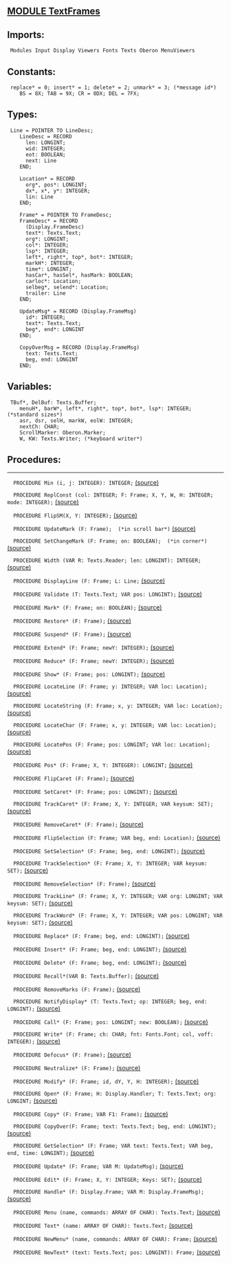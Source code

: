 
## [MODULE TextFrames](https://github.com/io-core/Edit/blob/main/TextFrames.Mod)

  ## Imports:
` Modules Input Display Viewers Fonts Texts Oberon MenuViewers`

## Constants:
```
 replace* = 0; insert* = 1; delete* = 2; unmark* = 3; (*message id*)
    BS = 8X; TAB = 9X; CR = 0DX; DEL = 7FX;

```
## Types:
```
 Line = POINTER TO LineDesc;
    LineDesc = RECORD
      len: LONGINT;
      wid: INTEGER;
      eot: BOOLEAN;
      next: Line
    END;

    Location* = RECORD
      org*, pos*: LONGINT;
      dx*, x*, y*: INTEGER;
      lin: Line
    END;

    Frame* = POINTER TO FrameDesc;
    FrameDesc* = RECORD
      (Display.FrameDesc)
      text*: Texts.Text;
      org*: LONGINT;
      col*: INTEGER;
      lsp*: INTEGER;
      left*, right*, top*, bot*: INTEGER;
      markH*: INTEGER;
      time*: LONGINT;
      hasCar*, hasSel*, hasMark: BOOLEAN;
      carloc*: Location;
      selbeg*, selend*: Location;
      trailer: Line
    END;

    UpdateMsg* = RECORD (Display.FrameMsg)
      id*: INTEGER;
      text*: Texts.Text;
      beg*, end*: LONGINT
    END;

    CopyOverMsg = RECORD (Display.FrameMsg)
      text: Texts.Text;
      beg, end: LONGINT
    END;

```
## Variables:
```
 TBuf*, DelBuf: Texts.Buffer;
    menuH*, barW*, left*, right*, top*, bot*, lsp*: INTEGER; (*standard sizes*)
    asr, dsr, selH, markW, eolW: INTEGER;
    nextCh: CHAR;
    ScrollMarker: Oberon.Marker;
    W, KW: Texts.Writer; (*keyboard writer*)

```
## Procedures:
---

`  PROCEDURE Min (i, j: INTEGER): INTEGER;` [(source)](https://github.com/io-orig/System/blob/main/TextFrames.Mod#L55)


`  PROCEDURE ReplConst (col: INTEGER; F: Frame; X, Y, W, H: INTEGER; mode: INTEGER);` [(source)](https://github.com/io-orig/System/blob/main/TextFrames.Mod#L62)


`  PROCEDURE FlipSM(X, Y: INTEGER);` [(source)](https://github.com/io-orig/System/blob/main/TextFrames.Mod#L69)


`  PROCEDURE UpdateMark (F: Frame);  (*in scroll bar*)` [(source)](https://github.com/io-orig/System/blob/main/TextFrames.Mod#L81)


`  PROCEDURE SetChangeMark (F: Frame; on: BOOLEAN);  (*in corner*)` [(source)](https://github.com/io-orig/System/blob/main/TextFrames.Mod#L90)


`  PROCEDURE Width (VAR R: Texts.Reader; len: LONGINT): INTEGER;` [(source)](https://github.com/io-orig/System/blob/main/TextFrames.Mod#L99)


`  PROCEDURE DisplayLine (F: Frame; L: Line;` [(source)](https://github.com/io-orig/System/blob/main/TextFrames.Mod#L109)


`  PROCEDURE Validate (T: Texts.Text; VAR pos: LONGINT);` [(source)](https://github.com/io-orig/System/blob/main/TextFrames.Mod#L124)


`  PROCEDURE Mark* (F: Frame; on: BOOLEAN);` [(source)](https://github.com/io-orig/System/blob/main/TextFrames.Mod#L135)


`  PROCEDURE Restore* (F: Frame);` [(source)](https://github.com/io-orig/System/blob/main/TextFrames.Mod#L143)


`  PROCEDURE Suspend* (F: Frame);` [(source)](https://github.com/io-orig/System/blob/main/TextFrames.Mod#L162)


`  PROCEDURE Extend* (F: Frame; newY: INTEGER);` [(source)](https://github.com/io-orig/System/blob/main/TextFrames.Mod#L166)


`  PROCEDURE Reduce* (F: Frame; newY: INTEGER);` [(source)](https://github.com/io-orig/System/blob/main/TextFrames.Mod#L190)


`  PROCEDURE Show* (F: Frame; pos: LONGINT);` [(source)](https://github.com/io-orig/System/blob/main/TextFrames.Mod#L205)


`  PROCEDURE LocateLine (F: Frame; y: INTEGER; VAR loc: Location);` [(source)](https://github.com/io-orig/System/blob/main/TextFrames.Mod#L248)


`  PROCEDURE LocateString (F: Frame; x, y: INTEGER; VAR loc: Location);` [(source)](https://github.com/io-orig/System/blob/main/TextFrames.Mod#L257)


`  PROCEDURE LocateChar (F: Frame; x, y: INTEGER; VAR loc: Location);` [(source)](https://github.com/io-orig/System/blob/main/TextFrames.Mod#L286)


`  PROCEDURE LocatePos (F: Frame; pos: LONGINT; VAR loc: Location);` [(source)](https://github.com/io-orig/System/blob/main/TextFrames.Mod#L306)


`  PROCEDURE Pos* (F: Frame; X, Y: INTEGER): LONGINT;` [(source)](https://github.com/io-orig/System/blob/main/TextFrames.Mod#L321)


`  PROCEDURE FlipCaret (F: Frame);` [(source)](https://github.com/io-orig/System/blob/main/TextFrames.Mod#L326)


`  PROCEDURE SetCaret* (F: Frame; pos: LONGINT);` [(source)](https://github.com/io-orig/System/blob/main/TextFrames.Mod#L333)


`  PROCEDURE TrackCaret* (F: Frame; X, Y: INTEGER; VAR keysum: SET);` [(source)](https://github.com/io-orig/System/blob/main/TextFrames.Mod#L337)


`  PROCEDURE RemoveCaret* (F: Frame);` [(source)](https://github.com/io-orig/System/blob/main/TextFrames.Mod#L351)


`  PROCEDURE FlipSelection (F: Frame; VAR beg, end: Location);` [(source)](https://github.com/io-orig/System/blob/main/TextFrames.Mod#L355)


`  PROCEDURE SetSelection* (F: Frame; beg, end: LONGINT);` [(source)](https://github.com/io-orig/System/blob/main/TextFrames.Mod#L370)


`  PROCEDURE TrackSelection* (F: Frame; X, Y: INTEGER; VAR keysum: SET);` [(source)](https://github.com/io-orig/System/blob/main/TextFrames.Mod#L379)


`  PROCEDURE RemoveSelection* (F: Frame);` [(source)](https://github.com/io-orig/System/blob/main/TextFrames.Mod#L406)


`  PROCEDURE TrackLine* (F: Frame; X, Y: INTEGER; VAR org: LONGINT; VAR keysum: SET);` [(source)](https://github.com/io-orig/System/blob/main/TextFrames.Mod#L410)


`  PROCEDURE TrackWord* (F: Frame; X, Y: INTEGER; VAR pos: LONGINT; VAR keysum: SET);` [(source)](https://github.com/io-orig/System/blob/main/TextFrames.Mod#L433)


`  PROCEDURE Replace* (F: Frame; beg, end: LONGINT);` [(source)](https://github.com/io-orig/System/blob/main/TextFrames.Mod#L456)


`  PROCEDURE Insert* (F: Frame; beg, end: LONGINT);` [(source)](https://github.com/io-orig/System/blob/main/TextFrames.Mod#L482)


`  PROCEDURE Delete* (F: Frame; beg, end: LONGINT);` [(source)](https://github.com/io-orig/System/blob/main/TextFrames.Mod#L532)


`  PROCEDURE Recall*(VAR B: Texts.Buffer);` [(source)](https://github.com/io-orig/System/blob/main/TextFrames.Mod#L581)


`  PROCEDURE RemoveMarks (F: Frame);` [(source)](https://github.com/io-orig/System/blob/main/TextFrames.Mod#L587)


`  PROCEDURE NotifyDisplay* (T: Texts.Text; op: INTEGER; beg, end: LONGINT);` [(source)](https://github.com/io-orig/System/blob/main/TextFrames.Mod#L591)


`  PROCEDURE Call* (F: Frame; pos: LONGINT; new: BOOLEAN);` [(source)](https://github.com/io-orig/System/blob/main/TextFrames.Mod#L596)


`  PROCEDURE Write* (F: Frame; ch: CHAR; fnt: Fonts.Font; col, voff: INTEGER);` [(source)](https://github.com/io-orig/System/blob/main/TextFrames.Mod#L617)


`  PROCEDURE Defocus* (F: Frame);` [(source)](https://github.com/io-orig/System/blob/main/TextFrames.Mod#L642)


`  PROCEDURE Neutralize* (F: Frame);` [(source)](https://github.com/io-orig/System/blob/main/TextFrames.Mod#L646)


`  PROCEDURE Modify* (F: Frame; id, dY, Y, H: INTEGER);` [(source)](https://github.com/io-orig/System/blob/main/TextFrames.Mod#L650)


`  PROCEDURE Open* (F: Frame; H: Display.Handler; T: Texts.Text; org: LONGINT;` [(source)](https://github.com/io-orig/System/blob/main/TextFrames.Mod#L663)


`  PROCEDURE Copy* (F: Frame; VAR F1: Frame);` [(source)](https://github.com/io-orig/System/blob/main/TextFrames.Mod#L673)


`  PROCEDURE CopyOver(F: Frame; text: Texts.Text; beg, end: LONGINT);` [(source)](https://github.com/io-orig/System/blob/main/TextFrames.Mod#L678)


`  PROCEDURE GetSelection* (F: Frame; VAR text: Texts.Text; VAR beg, end, time: LONGINT);` [(source)](https://github.com/io-orig/System/blob/main/TextFrames.Mod#L688)


`  PROCEDURE Update* (F: Frame; VAR M: UpdateMsg);` [(source)](https://github.com/io-orig/System/blob/main/TextFrames.Mod#L700)


`  PROCEDURE Edit* (F: Frame; X, Y: INTEGER; Keys: SET);` [(source)](https://github.com/io-orig/System/blob/main/TextFrames.Mod#L710)


`  PROCEDURE Handle* (F: Display.Frame; VAR M: Display.FrameMsg);` [(source)](https://github.com/io-orig/System/blob/main/TextFrames.Mod#L794)


`  PROCEDURE Menu (name, commands: ARRAY OF CHAR): Texts.Text;` [(source)](https://github.com/io-orig/System/blob/main/TextFrames.Mod#L820)


`  PROCEDURE Text* (name: ARRAY OF CHAR): Texts.Text;` [(source)](https://github.com/io-orig/System/blob/main/TextFrames.Mod#L827)


`  PROCEDURE NewMenu* (name, commands: ARRAY OF CHAR): Frame;` [(source)](https://github.com/io-orig/System/blob/main/TextFrames.Mod#L832)


`  PROCEDURE NewText* (text: Texts.Text; pos: LONGINT): Frame;` [(source)](https://github.com/io-orig/System/blob/main/TextFrames.Mod#L838)

